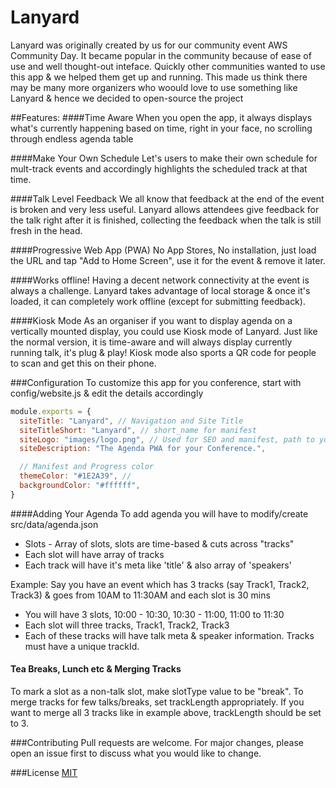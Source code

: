 # Lanyard

Lanyard was originally created by us for our community event AWS Community Day. It became popular in the community because of ease of use and well thought-out inteface. Quickly other communities wanted to use this app & we helped them get up and running. This made us think there may be many more organizers who woould love to use something like Lanyard & hence we decided to open-source the project

##Features:
####Time Aware
When you open the app, it always displays what's currently happening based on time, right in your face, no scrolling through endless agenda table

####Make Your Own Schedule
Let's users to make their own schedule for mult-track events and accordingly highlights the scheduled track at that time.

####Talk Level Feedback
We all know that feedback at the end of the event is broken and very less useful. Lanyard allows attendees give feedback for the talk right after it is finished, collecting the feedback when the talk is still fresh in the head.

####Progressive Web App (PWA)
No App Stores, No installation, just load the URL and tap "Add to Home Screen", use it for the event & remove it later.

####Works offline!
Having a decent network connectivity at the event is always a challenge. Lanyard takes advantage of local storage & once it's loaded, it can completely work offline (except for submitting feedback).

####Kiosk Mode
As an organiser if you want to display agenda on a vertically mounted display, you could use Kiosk mode of Lanyard. Just like the normal version, it is time-aware and will always display currently running talk, it's plug & play! Kiosk mode also sports a QR code for people to scan and get this on their phone.

###Configuration
To customize this app for you conference, start with config/website.js & edit the details accordingly

```javascript
module.exports = {
  siteTitle: "Lanyard", // Navigation and Site Title
  siteTitleShort: "Lanyard", // short_name for manifest
  siteLogo: "images/logo.png", // Used for SEO and manifest, path to your image you placed in the 'static' folder
  siteDescription: "The Agenda PWA for your Conference.",

  // Manifest and Progress color
  themeColor: "#1E2A39", //
  backgroundColor: "#ffffff",
}
```

####Adding Your Agenda
To add agenda you will have to modify/create src/data/agenda.json

- Slots - Array of slots, slots are time-based & cuts across "tracks"
- Each slot will have array of tracks
- Each track will have it's meta like 'title' & also array of 'speakers'

Example:
Say you have an event which has 3 tracks (say Track1, Track2, Track3) & goes from 10AM to 11:30AM and each slot is 30 mins

- You will have 3 slots, 10:00 - 10:30, 10:30 - 11:00, 11:00 to 11:30
- Each slot will three tracks, Track1, Track2, Track3
- Each of these tracks will have talk meta & speaker information. Tracks must have a unique trackId.

#### Tea Breaks, Lunch etc & Merging Tracks

To mark a slot as a non-talk slot, make slotType value to be "break". To merge tracks for few talks/breaks, set trackLength appropriately. If you want to merge all 3 tracks like in example above, trackLength should be set to 3.

###Contributing
Pull requests are welcome. For major changes, please open an issue first to discuss what you would like to change.

###License
[MIT](https://choosealicense.com/licenses/mit/)
